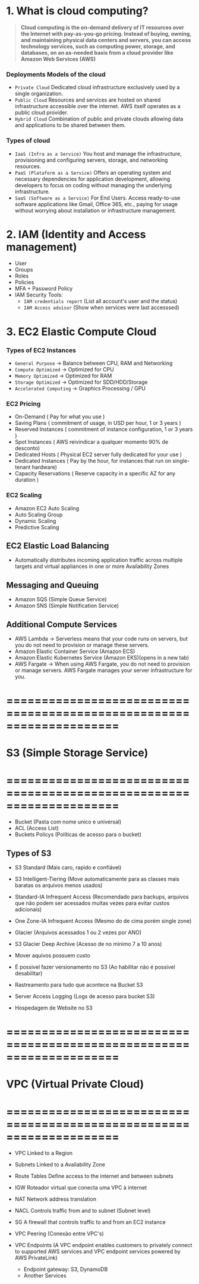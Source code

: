 # 1. What is cloud computing?<a name="introduction"></a>

> **Cloud computing is the on-demand delivery of IT resources over the Internet with pay-as-you-go pricing. Instead of buying, owning, and maintaining physical data centers and servers, you can access technology services, such as computing power, storage, and databases, on an as-needed basis from a cloud provider like Amazon Web Services (AWS)**

### Deployments Models of the cloud
- `Private Cloud` Dedicated cloud infrastructure exclusively used by a single organization.
- `Public Cloud` Resources and services are hosted on shared infrastructure accessible over the internet. AWS itself operates as a public cloud provider.
- `Hybrid Cloud` Combination of public and private clouds allowing data and applications to be shared between them.

### Types of cloud
- `IaaS (Infra as a Service)` You host and manage the infrastructure, provisioning and configuring servers, storage, and networking resources.
- `PaaS (Plataform as a Service)` Offers an operating system and necessary dependencies for application development, allowing developers to focus on coding without managing the underlying infrastructure.
- `SaaS (Software as a Service)` For End Users. Access ready-to-use software applications like Gmail, Office 365, etc., paying for usage without worrying about installation or infrastructure management.

# 2. IAM (Identity and Access management)
- User       
- Groups  
- Roles
- Policies 
- MFA + Password Policy 
- IAM Security Tools:
  - `IAM credentials report` (List all account's user and the status)
  - `IAM Access advisor` (Show when services were last accesssed)

# 3. EC2 Elastic Compute Cloud 

### Types of EC2 Instances 
- `General Purpose` -> Balance between CPU, RAM and Networking
- `Compute Optimized` -> Optimized for CPU 
- `Memory Optimized` -> Optimized for RAM
- `Storage Optimized` -> Optimized for SDD/HDD/Storage 
- `Accelerated Computing` -> Graphics Processing / GPU

### EC2 Pricing 
  - On-Demand             ( Pay for what you use )
  - Saving Plans          ( commitment of usage, in USD per hour, 1 or 3 years )
  - Reserved Instances    ( commitment of instance configuration, 1 or 3 years )
  - Spot Instances        ( AWS reivindicar a qualquer momento 90% de desconto)
  - Dedicated Hosts       ( Physical EC2 server fully dedicated for your use )
  - Dedicated Instances   ( Pay by the hour, for instances that run on single-tenant hardware)
  - Capacity Reservations ( Reserve capacity in a specific AZ for any duration )

### EC2 Scaling
- Amazon EC2 Auto Scaling
- Auto Scaling Group
- Dynamic Scaling
- Predictive Scaling

## EC2 Elastic Load Balancing
- Automatically distributes incoming application traffic across multiple targets and virtual appliances in one or more Availability Zones

## Messaging and Queuing 
- Amazon SQS (Simple Queue Service)
- Amazon SNS (Simple Notification Service)

## Additional Compute Services 
- AWS Lambda -> Serverless means that your code runs on servers, but you do not need to provision or manage these servers.
- Amazon Elastic Container Service (Amazon ECS)
- Amazon Elastic Kubernetes Service (Amazon EKS)(opens in a new tab) 
- AWS Fargate -> When using AWS Fargate, you do not need to provision or manage servers. AWS Fargate manages your server infrastructure for you. 

# ====================================================================
# S3 (Simple Storage Service) 
# ====================================================================
- Bucket (Pasta com nome unico e universal)
- ACL (Access List)
- Buckets Policys (Políticas de acesso para o bucket)

## Types of S3 
- S3 Standard (Mais caro, rapido e confiável)
- S3 Intelligent-Tiering (Move automaticamente para as classes mais baratas os arquivos menos usados)
- Standard-IA Infrequent Access (Recomendado para backups, arquivos que não podem ser acessados muitas vezes para evitar custos adicionais)
- One Zone-IA Infrequent Access (Mesmo do de cima porém single zone)
- Glacier (Arquivos acessados 1 ou 2 vezes por ANO)
- S3 Glacier Deep Archive (Acesso de no minimo 7 a 10 anos)

- Mover aquivos possuem custo
- É possivel fazer versionamento no S3 (Ao habilitar não é possivel desabilitar)
- Rastreamento para tudo que acontece na Bucket S3
- Server Access Logging (Logs de acesso para bucket S3)
- Hospedagem de Website no S3

# ====================================================================
# VPC (Virtual Private Cloud)
# ====================================================================
- VPC               Linked to a Region
- Subnets           Linked to a Availability Zone  
- Route Tables      Define access to the internet and between subnets 
- IGW               Roteador virtual que conecta uma VPC à internet
- NAT               Network address translation

- NACL              Controls traffic from and to subnet (Subnet level)
- SG                A firewall that controls traffic to and from an EC2 instance

- VPC Peering (Conexão entre VPC's)
- VPC Endpoints (A VPC endpoint enables customers to privately connect to supported AWS services and VPC endpoint services powered by AWS PrivateLink)
    - Endpoint gateway: S3, DynamoDB 
    - Another Services
